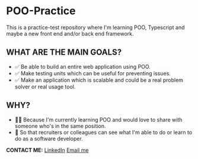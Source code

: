 # POO-Practice
This is a practice-test repository where I'm learning POO, Typescript and maybe a new front end and/or back end framework.

## WHAT ARE THE MAIN GOALS?
  - ✅ Be able to build an entire web application using POO.
  - ✅ Make testing units which can be useful for preventing issues.
  - ✅ Make an application which is scalable and could be a real problem solver or real usage tool.


## WHY?
  - 👐🏻 Because I'm currently learning POO and would love to share with someone who's in the same position.
  - 📶 So that recruiters or colleagues can see what I'm able to do or learn to do as a software developer.


**CONTACT ME:**
[LinkedIn](https://www.linkedin.com/in/federico-saa-4ab74b297/)
[Email me](saajamilf@gmail.com)
